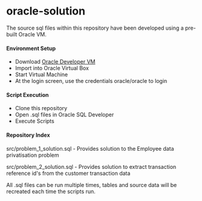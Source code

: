 # oracle-solution

The source sql files within this repository have been developed using a pre-built Oracle VM.

#### Environment Setup

 - Download [Oracle Developer VM](https://www.oracle.com/database/technologies/databaseappdev-vm.html)
 - Import into Oracle Virtual Box
 - Start Virtual Machine
 - At the login screen, use the credentials oracle/oracle to login

#### Script Execution

- Clone this repository
- Open .sql files in Oracle SQL Developer
- Execute Scripts

#### Repository Index

src/problem_1_solution.sql - Provides solution to the Employee data privatisation problem

src/problem_2_solution.sql - Provides solution to extract transaction reference id's from the customer transaction data

All .sql files can be run multiple times, tables and source data will be recreated each time the scripts run.
